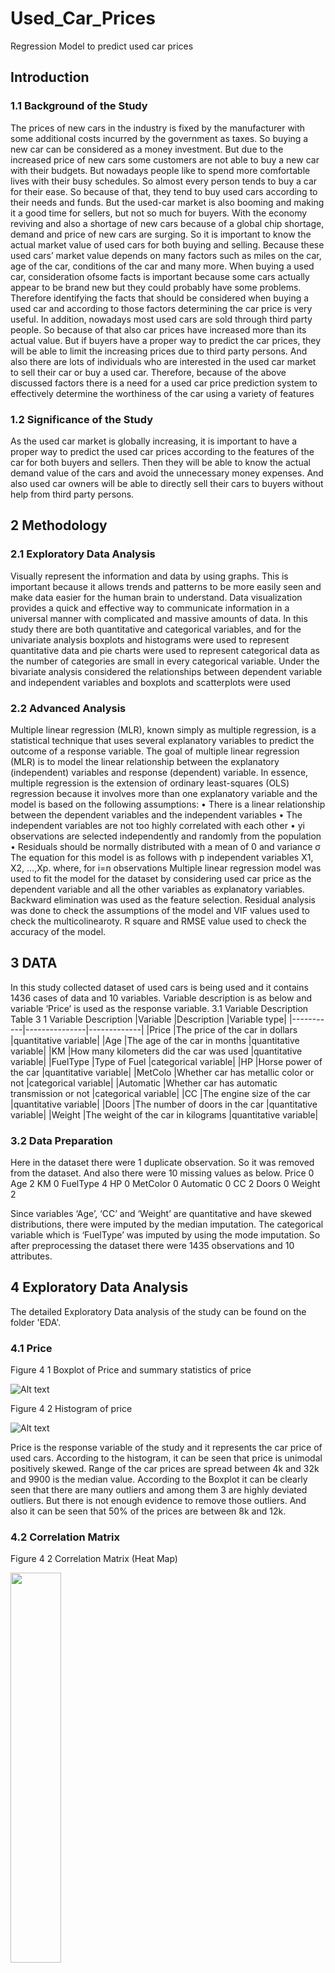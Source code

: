 # Used_Car_Prices
Regression Model to predict used car prices

## Introduction
### 1.1 Background of the Study

The prices of new cars in the industry is fixed by the manufacturer with some additional 
costs incurred by the government as taxes. So buying a new car can be considered as a money 
investment. But due to the increased price of new cars some customers are not able to buy a new 
car with their budgets. But nowadays people like to spend more comfortable lives with their busy 
schedules. So almost every person tends to buy a car for their ease. So because of that, they tend 
to buy used cars according to their needs and funds.
But the used-car market is also booming and making it a good time for sellers, but not so 
much for buyers. With the economy reviving and also a shortage of new cars because of a global 
chip shortage, demand and price of new cars are surging. So it is important to know the actual 
market value of used cars for both buying and selling. Because these used cars’ market value 
depends on many factors such as miles on the car, age of the car, conditions of the car and many 
more. When buying a used car, consideration ofsome facts is important because some cars actually 
appear to be brand new but they could probably have some problems. Therefore identifying the 
facts that should be considered when buying a used car and according to those factors determining 
the car price is very useful. In addition, nowadays most used cars are sold through third party 
people. So because of that also car prices have increased more than its actual value. But if buyers 
have a proper way to predict the car prices, they will be able to limit the increasing prices due to 
third party persons. And also there are lots of individuals who are interested in the used car market 
to sell their car or buy a used car. Therefore, because of the above discussed factors there is a need 
for a used car price prediction system to effectively determine the worthiness of the car using a 
variety of features

### 1.2	Significance of the Study

As the used car market is globally increasing, it is important to have a proper way to predict the used car prices according to the features of the car for both buyers and sellers. Then they will be able to know the actual demand value of the cars and avoid the unnecessary money expenses. And also used car owners will be able to directly sell their cars to buyers without help from third party persons.

## 2	Methodology

### 2.1	Exploratory Data Analysis

Visually represent the information and data by using graphs. This is important because it allows trends and patterns to be more easily seen and make data easier for the human brain to understand. Data visualization provides a quick and effective way to communicate information in a universal manner with complicated and massive amounts of data. In this study there are both quantitative and categorical variables, and for the univariate analysis boxplots and histograms were used to represent quantitative data and pie charts were used to represent categorical data as the number of categories are small in every categorical variable. Under the bivariate analysis considered the relationships between dependent variable and independent variables and boxplots and scatterplots were used

### 2.2	Advanced Analysis

Multiple linear regression (MLR), known simply as multiple regression, is a statistical technique that uses several explanatory variables to predict the outcome of a response variable. The goal of multiple linear regression (MLR) is to model the linear relationship between the explanatory (independent) variables and response (dependent) variable.
In essence, multiple regression is the extension of ordinary least-squares (OLS) regression because it involves more than one explanatory variable and the model is based on the following assumptions:
•	There is a linear relationship between the dependent variables and the independent variables
•	The independent variables are not too highly correlated with each other
•	yi observations are selected independently and randomly from the population
•	Residuals should be normally distributed with a mean of 0 and variance σ
The equation for this model is as follows with p independent variables X1, X2, …,Xp. 
        where, for i=n observations
Multiple linear regression model was used to fit the model for the dataset by considering used car price as the dependent variable and all the other variables as explanatory variables. Backward elimination was used as the feature selection. Residual analysis was done to check the assumptions of the model and VIF values used to check the multicolinearoty. R square and RMSE value used to check the accuracy of the model. 


## 3	DATA

In this study collected dataset of used cars is being used and it contains 1436 cases of data and 10 variables. Variable description is as below and variable ‘Price’ is used as the response variable.
3.1	Variable Description
Table 3 1 Variable Description
|Variable	|Description	|Variable type|
|-----------|---------------|-------------|
|Price	|The price of the car in dollars	|quantitative variable|
|Age	|The age of the car in months	|quantitative variable|
|KM	|How many kilometers did the car was used	|quantitative variable|
|FuelType	|Type of Fuel	|categorical variable|
|HP	|Horse power of the car	|quantitative variable|
|MetColo	|Whether car has metallic color or not	|categorical variable|
|Automatic	|Whether car has automatic transmission or not	|categorical variable|
|CC	|The engine size of the car	|quantitative variable|
|Doors	|The number of doors in the car	|quantitative variable|
|Weight	|The weight of the car in kilograms	|quantitative variable|
	
### 3.2	Data Preparation

Here in the dataset there were 1 duplicate observation. So it was removed from the dataset. And also there were 10 missing values as below. 
Price        0
Age          2
KM           0
FuelType     4
HP           0
MetColor     0
Automatic    0
CC           2
Doors        0
Weight       2

Since variables ‘Age’, ‘CC’ and ‘Weight’ are quantitative and have skewed distributions, there were imputed by the median imputation. The categorical variable which is ‘FuelType’ was imputed by using the mode imputation. So after preprocessing the dataset there were 1435 observations and 10 attributes.

## 4 Exploratory Data Analysis
The detailed Exploratory Data analysis of the study can be found on the folder 'EDA'.

### 4.1	Price
  
Figure 4 1 Boxplot of Price and summary statistics of price

![Alt text](https://github.com/Sehaniw0802/Used_Car_Prices/blob/main/Images/Bixplot_Price.png)

Figure 4 2 Histogram of price

![Alt text](https://github.com/Sehaniw0802/Used_Car_Prices/blob/main/Images/Picture1.png)

Price is the response variable of the study and it represents the car price of used cars. According to the histogram, it can be seen that price is unimodal positively skewed. Range of the car prices are spread between 4k and 32k and 9900 is the median value. According to the Boxplot it can be clearly seen that there are many outliers and among them 3 are highly deviated outliers. But there is not enough evidence to remove those outliers. And also it can be seen that 50% of the prices are between 8k and 12k.

### 4.2 Correlation Matrix
 
Figure 4 2 Correlation Matrix (Heat Map)

<img src="https://github.com/Sehaniw0802/Used_Car_Prices/assets/66731646/034c81a2-c6a5-4ef7-bd8d-0343ecd926de" width="40%" height="40%">

By considering the correlation matrix, relationships among quantitative variables can be clearly seen. Pearson correlations among them have been calculated. According to this also it can be observed that variables Age has a strong relationship and KM and weight has moderately strong relationships with the Price. Doors and CC have weak positive relationships with Price and there is a moderately strong relationship between CC and Weight according to the correlation matrix. 
Correlations between Price and categorical variables “Automatic” and “MetColor” were calculated by using the Point- biserial Correlation and there were respectively 0.0339 and 0.1076 correlations. Thus there are weak positive relationships between Price and the Automatic and, Price and the metColor. 

## 5	Advanced Analysis

To predict the Price of used cars Multiple Linear Regression Model is used. Variable “Price” is considered as the response variable and all the other variables are considered as independent variables. Among them “MetColor”, “Automatic” and “FuelType” were categorical variables and dummy variables were created for them. For the variable “FuelType” category “CNG” was considered as the base level and  for variables “Automatic” and “Metcolor”, categories “Not Automatic” and “Not Metallic Color” were used as base levels respectively. 

An important part of predictive modelling is the careful partitioning of available data. When separating the data set into a training set and test set, 80% of the data used for training and 20% of the data is used for testing. 

Table 5 1 Data Sets
|Name of the dataset	|Number of Observations|
|-----------------------|----------------------|
|Train set	|1148|
|Test set	|287|

After the model has been processed by using the training set, the model is tested by making predictions against the test set. 

### 5.1	Model 1 

 fit the model for the train set, backward elimination was used as the feature selection method by considering the 0.05 as the significant level. Then following variables were obtained. 
'Age', 'KM', 'HP', 'Auto_Automatic', 'CC', 'Weight', 'FT_CNG', 'FT_Diesel'

Then the model was fitted using the above selected variables as independent variables and the variable “Price” as the dependent variable. 

Table 5 2 Regression Results Model 1
 
![Alt text](https://github.com/Sehaniw0802/Used_Car_Prices/blob/main/Images/RegressionResultsModel1.png)

![Alt text](https://github.com/Sehaniw0802/Used_Car_Prices/blob/main/Images/Regression%20Results%20Model1.1.png)


Model was fitted with a high R square value (0.879). Thus 87.9% of the variability of response variable is explained by the model. And the overall model also significant at 5% level with 0.00 F- statistic. When considering the significance of variables all the variables are significant at the 5% level as all the p values are less than 0.05. 

pp plot Model 1

<img src="https://github.com/Sehaniw0802/Used_Car_Prices/assets/66731646/da1c7ad4-efd8-4705-bb23-31726aee341f" width="40%" height="40%"> <img src="https://github.com/Sehaniw0802/Used_Car_Prices/assets/66731646/3c7e57c1-b413-4098-9baa-0bb0a65f2cc9" width="40%" height="40%">

Standerdised residuals vs fitted value model 1

When considering the model assumptions it can be seen that residuals are normally distributed (figure 5-1) according to the normal probability plot. But when considering the standardized residuals vs. fitted values (Figure 5-2), it can be seen that residuals are not randomly distributed and there is a curve shape. Thus the model is not adequate. And also there are few points which can be identified as outliers since they lie beyond the -2 and +2 levels. 
					 
<img src="https://github.com/Sehaniw0802/Used_Car_Prices/assets/66731646/d7235ef4-f253-4988-ba6c-3b1f65709f43" width="40%" height="40%"> 
VIF value model 1

When considering the VIF values. It can be seen that there are 3 variables called “HP”, “CC” and “FT_Diesel” which have VIF values greater than 5. Therefore it can be said that there is multicolinearity between the independent variables. 

So because of the model assumption errors and the existence of the multicollinearity, to predict the used car prices in a more accurate way modifications for the obtained model is needed.

### 5.2	Model 2

Due to the skewness of the response variable and with need of model modifications, the response variable is transformed into log transformation and refits the model for the train set using backward elimination with 5% level of significance and by using log_price as the dependent variable and all the other variables as independent variables. Then the following variables were obtained as independent variables of the model.

'Age', 'KM', 'HP', 'Auto_Automatic', 'Weight', 'FT_CNG'

As the variable “FT_CNG” is a dummy variable, consider the dummy variable “FT_Diesel” also as an independent variable and refit the model by using all the above variables as independent variables and the variable “log_price” as the dependent variable.

Table 5 4 Regression Results Model 2
  
 ![Alt text](https://github.com/Sehaniw0802/Used_Car_Prices/blob/main/Images/Regression%20Results%20Model2.png)

 ![Alt text](https://github.com/Sehaniw0802/Used_Car_Prices/blob/main/Images/Regression%20Results%20Model2.2.png)

According to the model results (Table 5-4), Model has a high R square value (0.857) Thus 85.7% of the variability is explained by the fitted model. And the overall model is significant at 5% level with 0.00 F-statistic value. Except for the dummy variable “FT_Diesel” all the other variables are significant at 5% level. 

pp plot Model 2

<img src="https://github.com/Sehaniw0802/Used_Car_Prices/assets/66731646/ef111dbc-ae5a-45b3-b4ad-a12b1e9a59b9" width="50%" height="50%">

<img src="https://github.com/Sehaniw0802/Used_Car_Prices/assets/66731646/6d31e17d-f704-45c1-a789-015b1c7f8c9b" width="40%" height="40%">

Standerdised residuals vs fitted value model 2
 
When considering the model assumptions, it can be seen that residuals are normally distributed according to the probability plot and it has a perfect normal distribution than the model 1 residuals. Plots of the standardized residuals vs. standardized predicted values graph are randomly scattered and the presented curve shape of the first model also has been removed. In both models outliers are present. Therefore, according to the results of residual analysis model 2 is better than model 1.

     Table 5 5 VIF values of model 2
 
<img src="https://github.com/Sehaniw0802/Used_Car_Prices/assets/66731646/feb9f8df-7526-4ef3-b27d-f297e8fd48b7" width="40%" height="40%">

When considering the VIF values, all the variables VIF values are less than 5 for all variables. Thus multicollinearity does not exist in the second model. Therefore when shifting from model 1 to model 2, problems that occurred due to multicollinearity have been removed.

### 5.3	Comparison Between two models

Table 5 6 Model summaries

|Model	|Dependent Variable	|Adj. R Square value	|No. of variables	|Multicolinearity|
|-------|-------------------|-----------------------|-------------------|----------------|
|Model 1 	|Price	|0.879	|8	|Exist |
|Model 2	|Log_price	|0.857	|7	|Doesn’t exist|

When comparing the above 2 derived models, Model 1 has a higher adjusted R square value than the model 2. But both the adjusted R square values are high. When considering the no. of observations of two models, Model 1 has 7 variables and Model 2 has 8 variables. Thus model 2 is simpler than model 1. 

Table 5 7 Correlation between Price and quantitative variables

![Alt text](https://github.com/Sehaniw0802/Used_Car_Prices/blob/main/Images/Correlations%20comparison.png)

When looking at the model variables Model 1 consists variable “CC” other than the model 2 variables. So investigation of the relationship between the variable “CC” and the dependent variable “Price” is important. The correlation between variable “Price” and the “CC” is 0.18125. So there is a weak positive relationship. Thus according to this data set, variable “CC” which is engine capacity does not make a huge impact on the car price. So not containing the variable “CC” by model 2 will not make a huge impact on the price of the cars. 

When considering two models’ assumptions both models’ residuals are normally distributed. But model 2 residuals have a perfect normal distribution than model 1. As model 1 standardized residuals vs. standardized fitted value plot shows curve pattern model 1 is not adequate while model 2 plots are randomly scattered. Thus model assumptions are satisfied by model 2 rather than model 1.
When considering the VIF values also, model 1 there exist multicollinearity and in model 2 multicollinearity does not exist as all VIF values are less than 5. 
So by considering all these things model 2 can be considered as the best fitted model for the prediction of used car prices compared to model 1. 
The calculated RMSE value by using the test set for the model 2 is 0.136. So as there is a very small RMSE value, it can be also said that model 2 is appropriate. 
As in model 2 coefficient of variable “KM” is very small, divide the variable by 1000 and re-fit the model by using backward elimination. Then the same results were obtained as model 2. Same residuals plots and VIF values obtained. Only change was the variable “KM” coefficient multiplied by 1000. 
So according to this dataset best fitted model to predict the used car price is,

log(price) = 8.587 – 0.0105(Age) – 0.0017(KM) + 0.0025(HP) + 0.0393(Auto_Automatic) +                   0.0010(Weight) – 0.0741(FT_CNG) + 0.0120(FT_Diesel)

Here values for variable “KM” should substitute as km per 1000 and, after computing the value for response variable “log_price” by substituting the values for independent variables, to get the used car price antilog of variable “log_price” must be calculated.        





